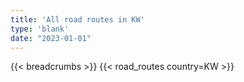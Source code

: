 ```yaml
---
title: 'All road routes in KW'
type: 'blank'
date: "2023-01-01"
---
```


{{< breadcrumbs >}}
{{< road_routes country=KW >}}
